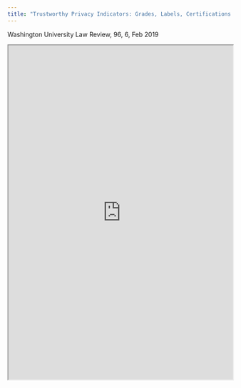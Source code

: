 ```yaml
---
title: "Trustworthy Privacy Indicators: Grades, Labels, Certifications and Dashboards"
---
```


Washington University Law Review, 96, 6, Feb 2019

<iframe height="750" width="100%" src="https://ewelton.github.io/ktest/wiki.html#Trustworthy%20Privacy%20Indicators:%20Grades,%20Labels,%20Certifications%20and%20Dashboards"></iframe>
